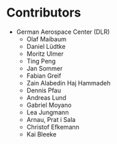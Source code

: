 # Contributors #
* German Aerospace Center (DLR)
	* Olaf Maibaum
 	* Daniel Lüdtke
 	* Moritz Ulmer
 	* Ting Peng
	* Jan Sommer
	* Fabian Greif
	* Zain Alabedin Haj Hammadeh
	* Dennis Pfau
	* Andreas Lund
	* Gabriel Moyano
	* Lea Jungmann
	* Arnau, Prat i Sala
	* Christof Efkemann
	* Kai Bleeke